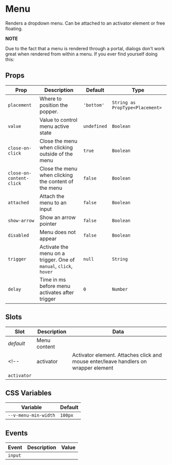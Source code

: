 # Menu

Renders a dropdown menu. Can be attached to an activator element or free floating.

**NOTE**

Due to the fact that a menu is rendered through a portal, dialogs don't work great when rendered from
within a menu. If you ever find yourself doing this:

## Props
| Prop                     | Description                                                       | Default     | Type                            |
|--------------------------|-------------------------------------------------------------------|-------------|---------------------------------|
| `placement`              | Where to position the popper.                                     | `'bottom'`  | `String as PropType<Placement>` |
| `value`                  | Value to control menu active state                                | `undefined` | `Boolean`                       |
| `close-on-click`         | Close the menu when clicking outside of the menu                  | `true`      | `Boolean`                       |
| `close-on-content-click` | Close the menu when clicking the content of the menu              | `false`     | `Boolean`                       |
| `attached`               | Attach the menu to an input                                       | `false`     | `Boolean`                       |
| `show-arrow`             | Show an arrow pointer                                             | `false`     | `Boolean`                       |
| `disabled`               | Menu does not appear                                              | `false`     | `Boolean`                       |
| `trigger`                | Activate the menu on a trigger. One of `manual`, `click`, `hover` | `null`      | `String`                        |
| `delay`                  | Time in ms before menu activates after trigger                    | `0`         | `Number`                        |

## Slots
| Slot        | Description                                                                         | Data |
|-------------|-------------------------------------------------------------------------------------|------|
| _default_   | Menu content                                                                        |      |
<!-- | activator   | Activator element. Attaches click and mouse enter/leave handlers on wrapper element |      | -->
| `activator` |                                                                                     |      |

## CSS Variables
| Variable             | Default |
|----------------------|---------|
| `--v-menu-min-width` | `100px` |

## Events
| Event   | Description | Value |
|---------|-------------|-------|
| `input` |             |       |
